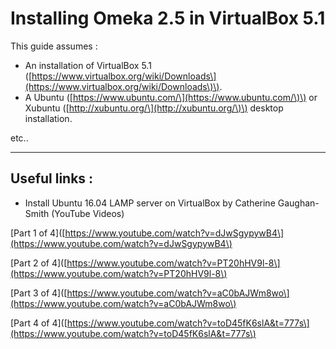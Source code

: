# Installing Omeka 2.5 in VirtualBox 5.1

This guide assumes :

* An installation of VirtualBox 5.1 \([https://www.virtualbox.org/wiki/Downloads\](https://www.virtualbox.org/wiki/Downloads\)\).
* A Ubuntu \([https://www.ubuntu.com/\](https://www.ubuntu.com/\)\) or Xubuntu \([http://xubuntu.org/\](http://xubuntu.org/\)\) desktop installation.

etc..

---

## Useful links :

* Install Ubuntu 16.04 LAMP server on VirtualBox  by Catherine Gaughan-Smith \(YouTube Videos\)

[Part 1 of 4]([https://www.youtube.com/watch?v=dJwSgypywB4\](https://www.youtube.com/watch?v=dJwSgypywB4\)

[Part 2 of 4]([https://www.youtube.com/watch?v=PT20hHV9l-8\](https://www.youtube.com/watch?v=PT20hHV9l-8\)

[Part 3 of 4]([https://www.youtube.com/watch?v=aC0bAJWm8wo\](https://www.youtube.com/watch?v=aC0bAJWm8wo\)

[Part 4 of 4]([https://www.youtube.com/watch?v=toD45fK6slA&t=777s\](https://www.youtube.com/watch?v=toD45fK6slA&t=777s\)

